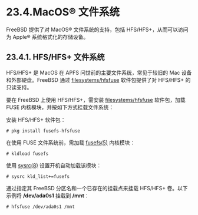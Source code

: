 # 23.4.MacOS® 文件系统

FreeBSD 提供了对 MacOS® 文件系统的支持，包括 HFS/HFS+，从而可以访问为 Apple® 系统格式化的存储设备。

## 23.4.1. HFS/HFS+ 文件系统

HFS/HFS+ 是 MacOS 在 APFS 问世前的主要文件系统，常见于较旧的 Mac 设备和外部硬盘。FreeBSD 通过 [filesystems/hfsfuse](https://cgit.freebsd.org/ports/tree/filesystems/hfsfuse/) 软件包提供了对 HFS/HFS+ 的只读支持。

要在 FreeBSD 上使用 HFS/HFS+，需安装 [filesystems/hfsfuse](https://cgit.freebsd.org/ports/tree/filesystems/hfsfuse/) 软件包，加载 FUSE 内核模块，并按如下方式挂载文件系统：

安装 HFS/HFS+ 软件包：

```
# pkg install fusefs-hfsfuse
```

在使用 FUSE 文件系统前，需加载 [fusefs(5)](https://man.freebsd.org/cgi/man.cgi?query=fusefs&sektion=5&format=html) 内核模块：

```
# kldload fusefs
```

使用 [sysrc(8)](https://man.freebsd.org/cgi/man.cgi?query=sysrc&sektion=8&format=html) 设置开机自动加载该模块：

```
# sysrc kld_list+=fusefs
```

通过指定其 FreeBSD 分区名和一个已存在的挂载点来挂载 HFS/HFS+ 卷。以下示例将 **/dev/ada0s1** 挂载到 **/mnt**：

```
# hfsfuse /dev/ada0s1 /mnt
```
